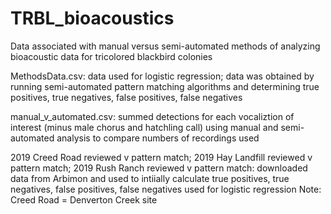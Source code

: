 # TRBL_bioacoustics

Data associated with manual versus semi-automated methods of analyzing bioacoustic data for tricolored blackbird colonies

MethodsData.csv: data used for logistic regression; data was obtained by running semi-automated pattern matching algorithms and determining true positives, true negatives, false positives, false negatives 

manual_v_automated.csv: summed detections for each vocaliztion of interest (minus male chorus and hatchling call) using manual and semi-automated analysis to compare numbers of recordings used

2019 Creed Road reviewed v pattern match; 2019 Hay Landfill reviewed v pattern match; 2019 Rush Ranch reviewed v pattern match: downloaded data from Arbimon and used to intiially calculate true positives, true negatives, false positives, false negatives used for logistic regression
  Note: Creed Road = Denverton Creek site
